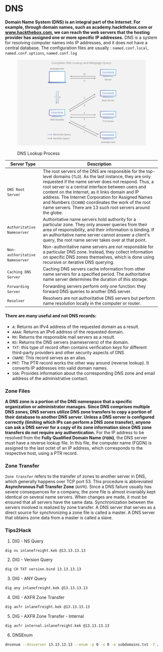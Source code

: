 # DNS

**Domain Name System (DNS) is an integral part of the Internet. For example, through domain names, such as academy.hackthebox.com or www.hackthebox.com, we can reach the web servers that the hosting provider has assigned one or more specific IP addresses.** DNS is a system for resolving computer names into IP addresses, and it does not have a central database. The configuration files are usually : `named.conf.local`, `named.conf.options`, `named.conf.log`

<figure><img src="../../.gitbook/assets/dns.png" alt="" width="563"><figcaption><p>DNS Lookup Process</p></figcaption></figure>

| Server Type                    | Description                                                                                                                                                                                                                                                                                                                                                                                                                                                  |
| ------------------------------ | ------------------------------------------------------------------------------------------------------------------------------------------------------------------------------------------------------------------------------------------------------------------------------------------------------------------------------------------------------------------------------------------------------------------------------------------------------------ |
| `DNS Root Server`              | The root servers of the DNS are responsible for the top-level domains (`TLD`). As the last instance, they are only requested if the name server does not respond. Thus, a root server is a central interface between users and content on the Internet, as it links domain and IP address. The Internet Corporation for Assigned Names and Numbers (`ICANN`) coordinates the work of the root name servers. There are 13 such root servers around the globe. |
| `Authoritative Nameserver`     | Authoritative name servers hold authority for a particular zone. They only answer queries from their area of responsibility, and their information is binding. If an authoritative name server cannot answer a client's query, the root name server takes over at that point.                                                                                                                                                                                |
| `Non-authoritative Nameserver` | Non-authoritative name servers are not responsible for a particular DNS zone. Instead, they collect information on specific DNS zones themselves, which is done using recursive or iterative DNS querying.                                                                                                                                                                                                                                                   |
| `Caching DNS Server`           | Caching DNS servers cache information from other name servers for a specified period. The authoritative name server determines the duration of this storage.                                                                                                                                                                                                                                                                                                 |
| `Forwarding Server`            | Forwarding servers perform only one function: they forward DNS queries to another DNS server.                                                                                                                                                                                                                                                                                                                                                                |
| `Resolver`                     | Resolvers are not authoritative DNS servers but perform name resolution locally in the computer or router.                                                                                                                                                                                                                                                                                                                                                   |

#### There are many useful and not DNS records:

* `A`: Returns an IPv4 address of the requested domain as a result.
* `AAAA`: Returns an IPv6 address of the requested domain.
* `MX`: Returns the responsible mail servers as a result.
* `NS`: Returns the DNS servers (nameservers) of the domain.
* `TXT`: this type of record often contains verification keys for different third-party providers and other security aspects of DNS
* `CNAME`: This record serves as an alias.
* `PRT`: The PTR record works the other way around (reverse lookup). It converts IP addresses into valid domain names.
* `SOA`: Provides information about the corresponding DNS zone and email address of the administrative contact.

### Zone Files

**A DNS zone is a portion of the DNS namespace that a specific organization or administrator manages. Since DNS comprises multiple DNS zones, DNS servers utilize DNS zone transfers to copy a portion of their database to another DNS server. Unless a DNS server is configured correctly (limiting which IPs can perform a DNS zone transfer), anyone can ask a DNS server for a copy of its zone information since DNS zone transfers do not require any authentication.** For the IP address to be resolved from the **Fully Qualified Domain Name (`FQDN`)**, the DNS server must have a reverse lookup file. In this file, the computer name (FQDN) is assigned to the last octet of an IP address, which corresponds to the respective host, using a PTR record.

### Zone Transfer

`Zone transfer` refers to the transfer of zones to another server in DNS, which generally happens over TCP port 53. This procedure is abbreviated **Asynchronous Full Transfer Zone** (`AXFR`). Since a DNS failure usually has severe consequences for a company, the zone file is almost invariably kept identical on several name servers. When changes are made, it must be ensured that all servers have the same data. Synchronization between the servers involved is realized by zone transfer. A DNS server that serves as a direct source for synchronizing a zone file is called a master. A DNS server that obtains zone data from a master is called a slave.

### Tips2Hack

1. DIG - NS Query

```bash
dig ns inlanefreight.kek @13.13.13.13
```

2. DIG - Version Query

```bash
dig CH TXT version.bind 13.13.13.13
```

3. DIG - ANY Query

```bash
dig any inlanefreight.kek @13.13.13.13
```

4. DIG - AXFR Zone Transfer

```bash
dig axfr inlanefreight.kek @13.13.13.13
```

5. DIG - AXFR Zone Transfer - Internal

```bash
dig axfr internal.inlanefreight.kek @13.13.13.13
```

6. DNSEnum

```bash
dnsenum --dnsserver 13.13.13.13 --enum -p 0 -s 0 -o subdomains.txt -f /opt/useful/SecLists/Discovery/DNS/subdomains-top1million-110000.txt inlanefreight.kek
```
